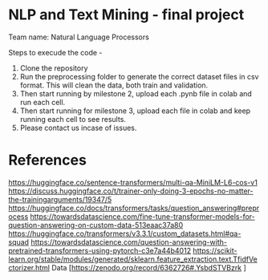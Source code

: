 # NLP and Text Mining - final project
Team name: Natural Language Processors

Steps to execude the code -

1. Clone the repository
2. Run the preprocessing folder to generate the correct dataset files in csv format. This will clean the data, both train and validation.
3. Then start running by milestone 2, upload each .pynb file in colab and run each cell.
4. Then start running for milestone 3, upload each file in colab and keep running each cell to see results.
5. Please contact us incase of issues.

# References

https://huggingface.co/sentence-transformers/multi-qa-MiniLM-L6-cos-v1
https://discuss.huggingface.co/t/trainer-only-doing-3-epochs-no-matter-the-trainingarguments/19347/5
https://huggingface.co/docs/transformers/tasks/question_answering#preprocess
https://towardsdatascience.com/fine-tune-transformer-models-for-question-answering-on-custom-data-513eaac37a80
https://huggingface.co/transformers/v3.3.1/custom_datasets.html#qa-squad
https://towardsdatascience.com/question-answering-with-pretrained-transformers-using-pytorch-c3e7a44b4012
https://scikit-learn.org/stable/modules/generated/sklearn.feature_extraction.text.TfidfVectorizer.html
Data [https://zenodo.org/record/6362726#.YsbdSTVBzrk ]
